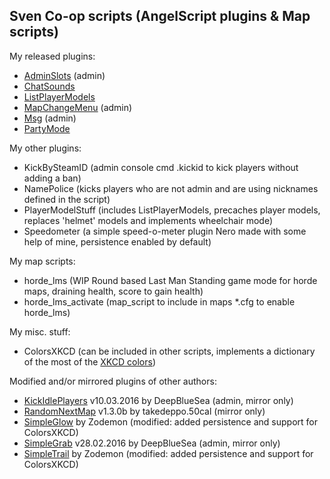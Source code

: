 ## Sven Co-op scripts (AngelScript plugins & Map scripts)

My released plugins:
* [AdminSlots](http://forums.svencoop.com/showthread.php/43592-AdminSlots-Slot-reservation-for-players-listed-in-admins-txt) (admin)
* [ChatSounds](http://forums.svencoop.com/showthread.php/43467-Chat-Sounds)
* [ListPlayerModels](http://forums.svencoop.com/showthread.php/43751-ListPlayerModels)
* [MapChangeMenu](http://forums.svencoop.com/showthread.php/43596-MapChangeMenu-(admin-only)) (admin)
* [Msg](http://forums.svencoop.com/showthread.php/43537-Msg-(Very-simple-plugin-to-display-a-message-every-x-seconds)) (admin)
* [PartyMode](http://forums.svencoop.com/showthread.php/43872-Party-Mode)

My other plugins:
* KickBySteamID (admin console cmd .kickid <steamid> to kick players without adding a ban)
* NamePolice (kicks players who are not admin and are using nicknames defined in the script)
* PlayerModelStuff (includes ListPlayerModels, precaches player models, replaces 'helmet' models and implements wheelchair mode)
* Speedometer (a simple speed-o-meter plugin Nero made with some help of mine, persistence enabled by default)

My map scripts:
* horde_lms (WIP Round based Last Man Standing game mode for horde maps, draining health, score to gain health)
* horde_lms_activate (map_script to include in maps *.cfg to enable horde_lms)

My misc. stuff:
* ColorsXKCD (can be included in other scripts, implements a dictionary of the most of the [XKCD colors](https://xkcd.com/color/rgb/))

Modified and/or mirrored plugins of other authors:
* [KickIdlePlayers](http://forums.svencoop.com/showthread.php/43468-Kicke-Idle-(AFK)-Players) v10.03.2016 by DeepBlueSea (admin, mirror only)
* [RandomNextMap](http://forums.svencoop.com/showthread.php/43568-Plugin-Random-Nextmap) v1.3.0b by takedeppo.50cal (mirror only)
* [SimpleGlow](http://forums.svencoop.com/showthread.php/42862-Plugin-Simple-glow) by Zodemon (modified: added persistence and support for ColorsXKCD)
* [SimpleGrab](http://forums.svencoop.com/showthread.php/43021-Simple-Grab-Plugin-for-Admins) v28.02.2016 by DeepBlueSea (admin, mirror only)
* [SimpleTrail](http://forums.svencoop.com/showthread.php/42867-Plugin-Simple-trail) by Zodemon (modified: added persistence and support for ColorsXKCD)
